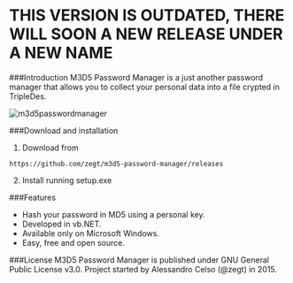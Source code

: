 THIS VERSION IS OUTDATED, THERE WILL SOON A NEW RELEASE UNDER A NEW NAME
======
###Introduction
M3D5 Password Manager is a just another password manager that allows you to collect your personal data into a file crypted in TripleDes.

![m3d5passwordmanager](http://i.imgur.com/ECeFIsq.png)

###Download and installation
1) Download from 
```
https://github.com/zegt/m3d5-password-manager/releases
```
2) Install running setup.exe

###Features
- Hash your password in MD5 using a personal key.
- Developed in vb.NET.
- Available only on Microsoft Windows.
- Easy, free and open source.

###License
M3D5 Password Manager is published under GNU General Public License v3.0.
Project started by Alessandro Celso (@zegt) in 2015.
